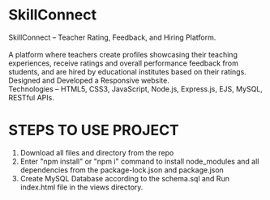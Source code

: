 # SkillConnect

SkillConnect – Teacher Rating, Feedback, and Hiring Platform.
<br>  
A platform where teachers create profiles showcasing their teaching experiences, receive ratings and overall performance feedback from students, and are hired by educational institutes based on their ratings. Designed and Developed a Responsive website.
<br>
Technologies – HTML5, CSS3, JavaScript, Node.js, Express.js, EJS, MySQL, RESTful APIs.

# STEPS TO USE PROJECT

1. Download all files and directory from the repo
2. Enter "npm install" or "npm i" command to install node_modules and all dependencies from the package-lock.json and package.json
3. Create MySQL Database according to the schema.sql and Run index.html file in the views directory.
